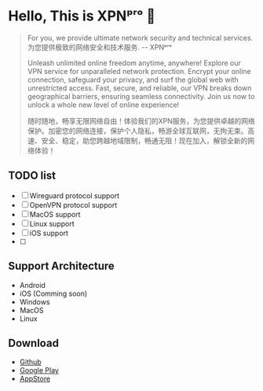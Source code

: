 # Hello, This is XPNᵖʳᵒ 🚀

> For you, we provide ultimate network security and technical services.  
> 为您提供极致的网络安全和技术服务.  -- XPNᵖʳᵒ
> 
> Unleash unlimited online freedom anytime, anywhere! Explore our VPN service for unparalleled network protection.
> Encrypt your online connection, safeguard your privacy, and surf the global web with unrestricted access.
> Fast, secure, and reliable, our VPN breaks down geographical barriers, ensuring seamless connectivity.
> Join us now to unlock a whole new level of online experience!
> 
> 随时随地，畅享无限网络自由！体验我们的XPN服务，为您提供卓越的网络保护。加密您的网络连接，保护个人隐私，畅游全球互联网，无拘无束。高速、安全、稳定，助您跨越地域限制，畅通无阻！现在加入，解锁全新的网络体验！
> 
## TODO list
- [ ] Wireguard protocol support
- [ ] OpenVPN protocol support
- [ ] MacOS support
- [ ] Linux support
- [ ] iOS support
- [ ] 

## Support Architecture
 - Android
 - iOS (Comming soon)
 - Windows
 - MacOS
 - Linux

## Download
 - [Github](https://github.com/XPNpro/XPNpro)
 - [Google Play](https://play.google.com/store/apps/details?id=com.irocn.edux)
 - [AppStore]()

